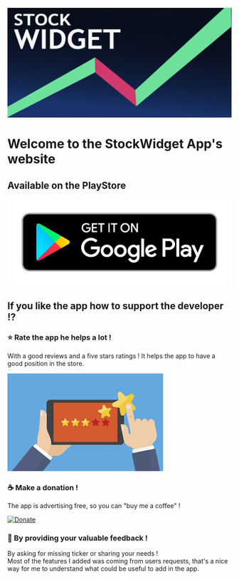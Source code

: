![StockWidget](/images/feature.png)
# Welcome to the StockWidget App's website

## Available on the PlayStore

[![Download the application](/images/playstore.png)](https://play.google.com/store/apps/details?id=com.stock.widget)

## If you like the app how to support the developer !?

### ⭐ Rate the app he helps a lot !

With a good reviews and a five stars ratings ! It helps the app to have a good position in the store. 

[![Rate the app](/images/rate-us.png)](https://play.google.com/store/apps/details?id=com.stock.widget)

### ☕ Make a donation !

The app is advertising free, so you can "buy me a coffee" !

[![Donate](https://img.shields.io/badge/Donate-PayPal-green.svg)](https://www.paypal.com/paypalme/stockwidget)

### 💬 By providing your valuable feedback !

By asking for missing ticker or sharing your needs !  
Most of the features I added was coming from users requests, that's a nice way for me to understand what could be useful to add in the app.

